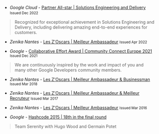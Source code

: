 - *Google Cloud* - [Partner All-star | Solutions Engineering and Delivery](https://www.linkedin.com/posts/jlandure_etonrecrute-cloud-partnerallstars-activity-7008005341560872960-mhQ9)
 <small>Issued Dec 2022</small>
 > Recognized for exceptional achievement in Solutions Engineering and Delivery, including delivering amazing end-to-end experiences for customers.

- *Zenika Nantes* - [Les Z'Oscars | Meilleur Ambassadeur](https://drive.google.com/file/d/1f89Pq7A1U_pTl0Xom3A3zxBW_P34sXFx/view?usp=sharing)
 <small>Issued Apr 2022</small>

- *Google* - [Collaborative Effort Award | Community Connect Europe 2021](https://www.linkedin.com/posts/jlandure_googledevcommunity-developer-community-activity-6874264827045392384-S5eb/)
 <small>Issued Dec 2021</small>
 > We are continuously inspired by the work and impact of you and many other Google Developers community members.

- *Zenika Nantes* - [Les Z'Oscars | Meilleur Ambassadeur & Businessman]()
 <small>Issued Mar 2018</small>

- *Zenika Nantes* - [Les Z'Oscars | Meilleur Ambassadeur & Meilleur Recruteur](https://drive.google.com/file/d/1qVZMNisomXZaQGsieiedcDdvY6sTS2fr/view?usp=sharing)
 <small>Issued Mar 2017</small>

- *Zenika Nantes* - [Les Z'Oscars | Meilleur Ambassadeur]()
 <small>Issued Mar 2016</small>

- *Google* - [Hashcode 2015 | 18th in the final round](https://sites.google.com/site/hashcode2015/results)
> Team Serenity with Hugo Wood and Germain Potet
